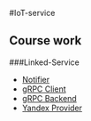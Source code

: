 #IoT-service 

## Course work

###Linked-Service
- [Notifier](https://github.com/AngryRaccoon77/notifier.git)
- [gRPC Client](https://github.com/AngryRaccoon77/grpc-client.git)
- [gRPC Backend](https://github.com/AngryRaccoon77/grpc-backend.git)
- [Yandex Provider](https://github.com/AngryRaccoon77/yandex-provider.git)
